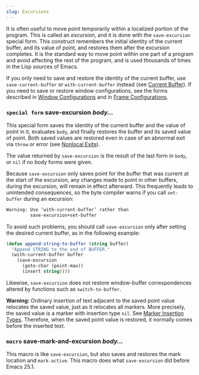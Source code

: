 ```yaml
---
slug: Excursions
---
```


It is often useful to move point temporarily within a localized portion of the program. This is called an *excursion*, and it is done with the `save-excursion` special form. This construct remembers the initial identity of the current buffer, and its value of point, and restores them after the excursion completes. It is the standard way to move point within one part of a program and avoid affecting the rest of the program, and is used thousands of times in the Lisp sources of Emacs.

If you only need to save and restore the identity of the current buffer, use `save-current-buffer` or `with-current-buffer` instead (see [Current Buffer](/docs/elisp/Current-Buffer)). If you need to save or restore window configurations, see the forms described in [Window Configurations](/docs/elisp/Window-Configurations) and in [Frame Configurations](/docs/elisp/Frame-Configurations).

### <span className="tag specialform">`special form`</span> **save-excursion** *body…*

This special form saves the identity of the current buffer and the value of point in it, evaluates `body`, and finally restores the buffer and its saved value of point. Both saved values are restored even in case of an abnormal exit via `throw` or error (see [Nonlocal Exits](/docs/elisp/Nonlocal-Exits)).

The value returned by `save-excursion` is the result of the last form in `body`, or `nil` if no body forms were given.

Because `save-excursion` only saves point for the buffer that was current at the start of the excursion, any changes made to point in other buffers, during the excursion, will remain in effect afterward. This frequently leads to unintended consequences, so the byte compiler warns if you call `set-buffer` during an excursion:

```lisp
Warning: Use ‘with-current-buffer’ rather than
         save-excursion+set-buffer
```

To avoid such problems, you should call `save-excursion` only after setting the desired current buffer, as in the following example:

```lisp
(defun append-string-to-buffer (string buffer)
  "Append STRING to the end of BUFFER."
  (with-current-buffer buffer
    (save-excursion
      (goto-char (point-max))
      (insert string))))
```

Likewise, `save-excursion` does not restore window-buffer correspondences altered by functions such as `switch-to-buffer`.

**Warning:** Ordinary insertion of text adjacent to the saved point value relocates the saved value, just as it relocates all markers. More precisely, the saved value is a marker with insertion type `nil`. See [Marker Insertion Types](/docs/elisp/Marker-Insertion-Types). Therefore, when the saved point value is restored, it normally comes before the inserted text.

### <span className="tag macro">`macro`</span> **save-mark-and-excursion** *body…*

This macro is like `save-excursion`, but also saves and restores the mark location and `mark-active`. This macro does what `save-excursion` did before Emacs 25.1.

